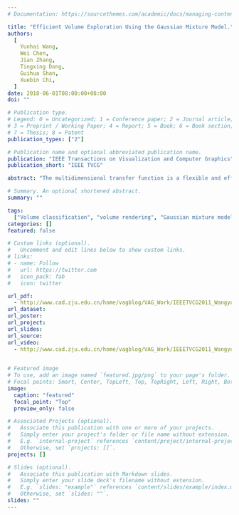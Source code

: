 ```yaml
---
# Documentation: https://sourcethemes.com/academic/docs/managing-content/

title: "Efficient Volume Exploration Using the Gaussian Mixture Model."
authors:
  [
    Yunhai Wang,
    Wei Chen,
    Jian Zhang,
    Tingxing Dong,
    Guihua Shan,
    Xuebin Chi,
  ]
date: 2018-06-01T08:00:00+08:00
doi: ""

# Publication type.
# Legend: 0 = Uncategorized; 1 = Conference paper; 2 = Journal article;
# 3 = Preprint / Working Paper; 4 = Report; 5 = Book; 6 = Book section;
# 7 = Thesis; 8 = Patent
publication_types: ["2"]

# Publication name and optional abbreviated publication name.
publication: "IEEE Transactions on Visualization and Computer Graphics"
publication_short: "IEEE TVCG"

abstract: "The multidimensional transfer function is a flexible and effective tool for exploring volume data. However, designing an appropriate transfer function is a trial-and-error process and remains a challenge. In this paper, we propose a novel volume exploration scheme that explores volumetric structures in the feature space by modeling the space using the Gaussian mixture model (GMM). Our new approach has three distinctive advantages. First, an initial feature separation can be automatically achieved through GMM estimation. Second, the calculated Gaussians can be directly mapped to a set of elliptical transfer functions (ETFs), facilitating a fast pre-integrated volume rendering process. Third, an inexperienced user can flexibly manipulate the ETFs with the assistance of a suite of simple widgets, and discover potential features with several interactions. We further extend the GMM-based exploration scheme to time-varying data sets using an incremental GMM estimation algorithm. The algorithm estimates the GMM for one time step by using itself and the GMM generated from its previous steps. Sequentially applying the incremental algorithm to all time steps in a selected time interval yields a preliminary classification for each time step. In addition, the computed ETFs can be freely adjusted. The adjustments are then automatically propagated to other time steps. In this way, coherent user-guided exploration of a given time interval is achieved. Our GPU implementation demonstrates interactive performance and good scalability. The effectiveness of our approach is verified on several data sets."

# Summary. An optional shortened abstract.
summary: ""

tags:
  ["Volume classification", "volume rendering", "Gaussian mixture model", "time-varying data","temporal coherence"]
categories: []
featured: false

# Custom links (optional).
#   Uncomment and edit lines below to show custom links.
# links:
# - name: Follow
#   url: https://twitter.com
#   icon_pack: fab
#   icon: twitter

url_pdf:
  - http://www.cad.zju.edu.cn/home/vagblog/VAG_Work/IEEETVCG2011_Wangyunhai/gmm_2011.pdf
url_dataset:
url_poster:
url_project:
url_slides:
url_source:
url_video:
  - http://www.cad.zju.edu.cn/home/vagblog/VAG_Work/IEEETVCG2011_Wangyunhai/GMM.avi
  

# Featured image
# To use, add an image named `featured.jpg/png` to your page's folder.
# Focal points: Smart, Center, TopLeft, Top, TopRight, Left, Right, BottomLeft, Bottom, BottomRight.
image:
  caption: "featured"
  focal_point: "Top"
  preview_only: false

# Associated Projects (optional).
#   Associate this publication with one or more of your projects.
#   Simply enter your project's folder or file name without extension.
#   E.g. `internal-project` references `content/project/internal-project/index.md`.
#   Otherwise, set `projects: []`.
projects: []

# Slides (optional).
#   Associate this publication with Markdown slides.
#   Simply enter your slide deck's filename without extension.
#   E.g. `slides: "example"` references `content/slides/example/index.md`.
#   Otherwise, set `slides: ""`.
slides: ""
---
```

